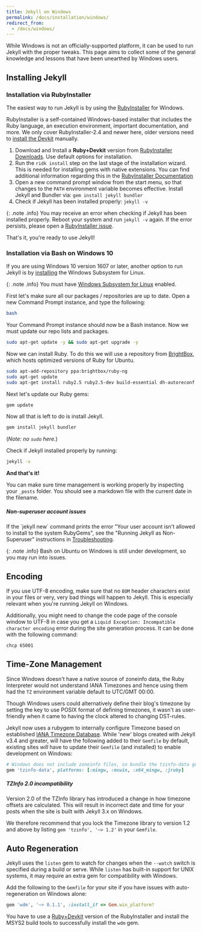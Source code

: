 ```yaml
---
title: Jekyll on Windows
permalink: /docs/installation/windows/
redirect_from:
  - /docs/windows/
---
```


While Windows is not an officially-supported platform, it can be used to run Jekyll with the proper tweaks. This page aims to
collect some of the general knowledge and lessons that have been unearthed by Windows users.

## Installing Jekyll

### Installation via RubyInstaller

The easiest way to run Jekyll is by using the [RubyInstaller](https://rubyinstaller.org/) for Windows.

RubyInstaller is a self-contained Windows-based installer that includes the Ruby language, an execution environment,
important documentation, and more.
We only cover RubyInstaller-2.4 and newer here, older versions need to
[install the Devkit](https://github.com/oneclick/rubyinstaller/wiki/Development-Kit) manually.

1. Download and Install a **Ruby+Devkit** version from [RubyInstaller Downloads](https://rubyinstaller.org/downloads/).
   Use default options for installation.
2. Run the `ridk install` step on the last stage of the installation wizard. This is needed for installing gems with native
   extensions. You can find additional information regarding this in the
   [RubyInstaller Documentation](https://github.com/oneclick/rubyinstaller2#using-the-installer-on-a-target-system)
3. Open a new command prompt window from the start menu, so that changes to the `PATH` environment variable becomes effective.
   Install Jekyll and Bundler via: `gem install jekyll bundler`
4. Check if Jekyll has been installed properly: `jekyll -v`

{: .note .info}
You may receive an error when checking if Jekyll has been installed properly. Reboot your system and run `jekyll -v` again.
If the error persists, please open a [RubyInstaller issue](https://github.com/oneclick/rubyinstaller2/issues/new).

That's it, you're ready to use Jekyll!

### Installation via Bash on Windows 10

If you are using Windows 10 version 1607 or later, another option to run Jekyll is by
[installing](https://msdn.microsoft.com/en-us/commandline/wsl/install_guide) the Windows Subsystem for Linux.

{: .note .info}
You must have [Windows Subsystem for Linux](https://msdn.microsoft.com/en-us/commandline/wsl/about) enabled.

First let's make sure all our packages / repositories are up to date. Open a new Command Prompt instance, and type the following:

```sh
bash
```

Your Command Prompt instance should now be a Bash instance. Now we must update our repo lists and packages.

```sh
sudo apt-get update -y && sudo apt-get upgrade -y
```

Now we can install Ruby. To do this we will use a repository from [BrightBox](https://www.brightbox.com/docs/ruby/ubuntu/),
which hosts optimized versions of Ruby for Ubuntu.

```sh
sudo apt-add-repository ppa:brightbox/ruby-ng
sudo apt-get update
sudo apt-get install ruby2.5 ruby2.5-dev build-essential dh-autoreconf
```

Next let's update our Ruby gems:

```sh
gem update
```

Now all that is left to do is install Jekyll.

```sh
gem install jekyll bundler
```

(*Note: no `sudo` here.*)

Check if Jekyll installed properly by running:

```sh
jekyll -v
```

**And that's it!**

You can make sure time management is working properly by inspecting your `_posts` folder. You should see a markdown file
with the current date in the filename.

<div class="note info">
  <h5>Non-superuser account issues</h5>
  <p>If the `jekyll new` command prints the error "Your user account isn't allowed to install to the system RubyGems", see
  the "Running Jekyll as Non-Superuser" instructions in
  <a href="{{ '/docs/troubleshooting/#no-sudo' | relative_url }}">Troubleshooting</a>.</p>
</div>

{: .note .info}
Bash on Ubuntu on Windows is still under development, so you may run into issues.

## Encoding

If you use UTF-8 encoding, make sure that no `BOM` header characters exist in your files or very, very bad things will happen to
Jekyll. This is especially relevant when you're running Jekyll on Windows.

Additionally, you might need to change the code page of the console window to UTF-8 in case you get a
`Liquid Exception: Incompatible character encoding` error during the site generation process. It can be done with the following
command:

```sh
chcp 65001
```

## Time-Zone Management

Since Windows doesn't have a native source of zoneinfo data, the Ruby Interpreter would not understand IANA Timezones and hence
using them had the `TZ` environment variable default to UTC/GMT 00:00.

Though Windows users could alternatively define their blog's timezone by setting the key to use POSIX format of defining
timezones, it wasn't as user-friendly when it came to having the clock altered to changing DST-rules.

Jekyll now uses a rubygem to internally configure Timezone based on established
[IANA Timezone Database](https://en.wikipedia.org/wiki/List_of_tz_database_time_zones).
While 'new' blogs created with Jekyll v3.4 and greater, will have the following added to their `Gemfile` by default, existing
sites *will* have to update their `Gemfile` (and installed) to enable development on Windows:

```ruby
# Windows does not include zoneinfo files, so bundle the tzinfo-data gem
gem 'tzinfo-data', platforms: [:mingw, :mswin, :x64_mingw, :jruby]
```

<div class="note warning">
  <h5>TZInfo 2.0 incompatibility</h5>
  <p>
    Version 2.0 of the TZInfo library has introduced a change in how timezone offsets are calculated.
    This will result in incorrect date and time for your posts when the site is built with Jekyll 3.x on Windows.
  </p>
  <p>
    We therefore recommend that you lock the Timezone library to version 1.2 and above by listing
    <code>gem 'tzinfo', '~> 1.2'</code> in your <code>Gemfile</code>.
  </p>
</div>

## Auto Regeneration

Jekyll uses the `listen` gem to watch for changes when the `--watch` switch is specified during a build or serve.
While `listen` has built-in support for UNIX systems, it may require an extra gem for compatibility with Windows.

Add the following to the `Gemfile` for your site if you have issues with auto-regeneration on Windows alone:

```ruby
gem 'wdm', '~> 0.1.1', :install_if => Gem.win_platform?
```

You have to use a [Ruby+Devkit](https://rubyinstaller.org/downloads/) version of the RubyInstaller and install
the MSYS2 build tools to successfully install the `wdm` gem.
